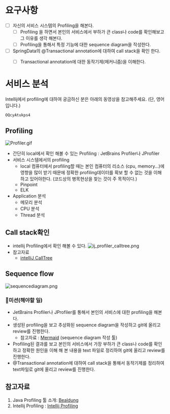 # 요구사항
- [ ] 자신의 서비스 시스템의 Profiling을 해본다.
    - [ ] Profiling 을 하면서 본인의 서비스에서 부하가 큰 class나 code를 확인해보고 그 이유를 생각 해본다.
    - [ ] Profiling을 통해서 특정 기능에 대한 sequence diagram을 작성한다.
- [ ] SpringData의 @Transactional annotation에 대하여 call stack을 확인 한다.
    - [ ] Transactional annotation에 대한 동작기제(메커니즘)을 이해한다.


# 서비스 분석
Intellij에서 profiling에 대하여 궁금하신 분은 아래의 동영상을 참고해주세요. (단, 영어입니다.)
```youtube
OQcyAtukps4
```
## Profiling
![Profiler.gif](https://nextstep-storage.s3.ap-northeast-2.amazonaws.com/d0f7bf4a5f2d48a7ae6674cbaeeb76ac)

- 간단히 local에서 확인 해볼 수 있는 Profiling : JetBrains Profiler나 JProfiler
- 서비스 시스템에서의 profiling
    - local 컴퓨터에서 profiling할 때는 본인 컴퓨터의 리소스 (cpu, memory...)에 영향을 많이 받기 때문에 정확한 profiling데이터를 확보 할 수 없는 것을 이해하고 있어야한다. (코드상의 병목현상을 찾는 것이 주 목적이다.)
    - Pinpoint
    - ELK
- Application 분석
    - 메모리 분석 
    - CPU 분석
    - Thread 분석

## Call stack확인

- intellij Profiling에서 확인 해볼 수 있다.
![ij_profiler_calltree.png](https://nextstep-storage.s3.ap-northeast-2.amazonaws.com/102a7cd35b2145ae83bac3b63ea95e9f)
- 참고자료 
    - [intelliJ CallTree](https://www.jetbrains.com/help/idea/read-the-profiling-report.html#profiler-call-tree)

## Sequence flow


![sequencediagram.png](https://nextstep-storage.s3.ap-northeast-2.amazonaws.com/e924aa7f146b45da9c4c7076916b4094)

### 🚀미션(해야할 일)
- JetBrains Profiler나 JProfiler를 통해서 본인의 서비스에 대한 profiling을 해본다.
- 생성된 profiling을 보고 추상화된 sequence diagram을 작성하고 git에 올리고 review를 진행한다.
    - 참고자료 : [Mermaid](https://mermaid.js.org/#/) (sequence diagram 작성 툴)
- Profiling된 결과를 보고 본인의 서비스에서 가장 부하가 큰 class나 code를 확인하고 정확한 원인을 이해 해 본 내용을 text 파일로 정리하여 git에 올리고 review를 진행한다.
- @Transactional annotation에 대하여 call stack을 통해서 동작기제를 정리하여 text파일로 git에 올리고 review를 진행한다.


## 참고자료
1. Java Profiling 툴 소개: [Bealdung](https://www.baeldung.com/java-profilers)
2. Intellij Profiling : [Intellij Profiling](https://blog.jetbrains.com/idea/2020/03/profiling-tools-and-intellij-idea-ultimate/)

